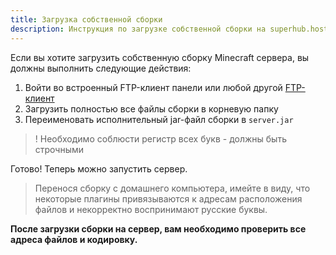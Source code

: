 ```yaml
---
title: Загрузка собственной сборки
description: Инструкция по загрузке собственной сборки на superhub.host.
---
```


Если вы хотите загрузить собственную сборку Minecraft сервера, вы должны выполнить следующие действия:

1. Войти во встроенный FTP-клиент панели или любой другой [FTP-клиент](use-sftp)
2. Загрузить полностью все файлы сборки в корневую папку
3. Переименовать исполнительный jar-файл сборки в `server.jar`

>! Необходимо соблюсти регистр всех букв - должны быть строчными

Готово! Теперь можно запустить сервер.

> Перенося сборку с домашнего компьютера, имейте в виду, что некоторые плагины привязываются к адресам расположения файлов и некорректно воспринимают русские буквы.

**После загрузки сборки на сервер, вам необходимо проверить все адреса файлов и кодировку.**